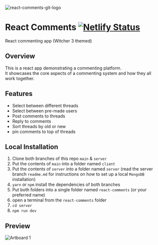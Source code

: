 ![react-comments-git-logo](https://user-images.githubusercontent.com/75787788/121199366-dd3a9c00-c840-11eb-98a9-1b53e03142c4.png)

# React Comments [![Netlify Status](https://api.netlify.com/api/v1/badges/d7f65515-38ea-4a18-98a0-87c217cd14b8/deploy-status)](https://react-comments.netlify.app/)
React commenting app (Witcher 3 themed)

## Overview

This is a react app demonstrating a commenting platform.</br>
It showcases the core aspects of a commenting system and how they all work together.</br>

## Features
  
 - Select between different threads
 - Select between pre-made users
 - Post comments to threads
 - Reply to comments
 - Sort threads by old or new
 - pin comments to top of threads

## Local Installation

1. Clone both branches of this repo `main` & `server`
2. Put the contents of `main` into a folder named `client`
3. Put the contents of `server` into a folder named `server` (read the server branch `readme.md` for instructions on how to set up a local `MongoDB` installation)
4. `yarn` or `npm` install the dependencies of both branches
5. Put both folders into a single folder named `react-comments` (or your preferred name)
6. open a terminal from the `react-comments` folder
7. `cd server`
8. `npm run dev`

## Preview
![Artboard 1](https://user-images.githubusercontent.com/75787788/114290072-d9f68000-9a4a-11eb-9d5f-b63d7336a445.png)
